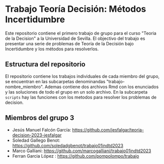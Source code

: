 # Trabajo Teoría Decisión: Métodos Incertidumbre
Este repositorio contiene el primero trabajo de grupo para el curso "Teoria de la Decision" a la Universidad de Sevilla. El objectivo del trabajo es presentar una serie de problemas de Teoría de la Decisión bajo Incertidumbre y los métodos para resolverlos.

## Estructura del repositorio
El repositorio contiene los trabajos individuales de cada miembro del grupo, se encuentran en las subcarpetas denominandas "trabajo-nombre_miembro". Ademas contiene dos archivos Rmd con los enunciados y las soluciones de todo el grupo en un solo archivo. En la subcarpeta `scripts` hay las funciones con los metodos para resolver los problemas de decision.

## Miembros del grupo 3
- Jesús Manuel Falcón García: https://github.com/jesfalgar/teoria-decision-2023-jesfalgar
- Soledad Gallego Benot: https://github.com/soledadgbenot/trabajo01indtd2023
- Marco Galliani: https://github.com/marcogalliani/trabajo01indtd2023
- Ferran Garcia López : https://github.com/pompolompo/trabajo
